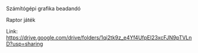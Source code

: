 Számítógépi grafika beadandó

Raptor játék 

Link:
https://drive.google.com/drive/folders/1qi2tk9z_e4Yf4UfpEl23xcFJN9pTVLnD?usp=sharing
